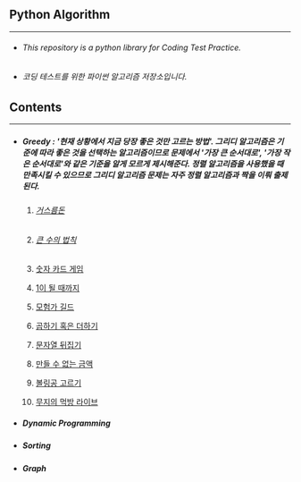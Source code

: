 ## Python Algorithm

---

- ###### This repository is a python library for Coding Test Practice.

- ###### 코딩 테스트를 위한 파이썬 알고리즘 저장소입니다.



## Contents

----

- ##### Greedy : '현재 상황에서 지금 당장 좋은 것만 고르는 방법'. 그리디 알고리즘은 기준에 따라 좋은 것을 선택하는 알고리즘이므로 문제에서 '가장 큰 순서대로', '가장 작은 순서대로'와 같은 기준을 알게 모르게 제시해준다. 정렬 알고리즘을 사용했을 때 만족시킬 수 있으므로 그리디 알고리즘 문제는 자주 정렬 알고리즘과 짝을 이뤄 출제된다.

  1. ###### [거스름돈](https://github.com/dongkyu92)

  2. ###### [큰 수의 법칙](https://github.com/dongkyu92)

  3. [숫자 카드 게임](https://github.com/dongkyu92)

  4. [1이 될 때까지](https://github.com/dongkyu92)

  5. [모험가 길드](https://github.com/dongkyu92)

  6. [곱하기 혹은 더하기](https://github.com/dongkyu92)

  7. [문자열 뒤집기](https://github.com/dongkyu92)

  8. [만들 수 없는 금액](https://github.com/dongkyu92)

  9. [볼링공 고르기](https://github.com/dongkyu92)

  10. [무지의 먹방 라이브](https://github.com/dongkyu92)

- ##### Dynamic Programming

- ##### Sorting

- ##### Graph